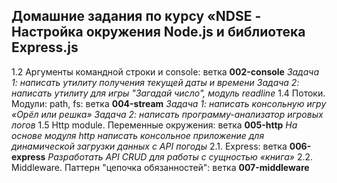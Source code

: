 ## Домашние задания по курсу «NDSE - Настройка окружения Node.js и библиотека Express.js

1.2 Аргументы командной строки и console: ветка **002-console**
    _Задача 1: написать утилиту получения текущей даты и времени_
    _Задача 2: написать утилиту для игры "Загадай число", модуль readline_
1.4 Потоки. Модули: path, fs: ветка **004-stream**
    _Задача 1: написать консольную игру «Орёл или решка»_
    _Задача 2: написать программу-анализатор игровых логов_
1.5 Http module. Переменные окружения: ветка **005-http**
    _На основе модуля http написать консольное приложение для динамической загрузки данных с API погоды_
2.1. Express: ветка **006-express**
    _Разработать API CRUD для работы с сущностью «книга»_
2.2. Middleware. Паттерн "цепочка обязанностей": ветка **007-middleware**
